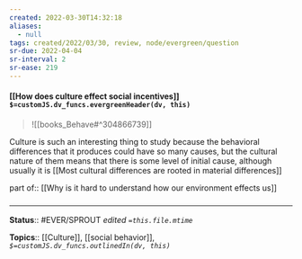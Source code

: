 ```yaml
---
created: 2022-03-30T14:32:18 
aliases:
  - null
tags: created/2022/03/30, review, node/evergreen/question
sr-due: 2022-04-04
sr-interval: 2
sr-ease: 219
---
```


#### [[How does culture effect social incentives]] `$=customJS.dv_funcs.evergreenHeader(dv, this)`


> ![[books_Behave#^304866739]]

Culture is such an interesting thing to study because the behavioral differences that it produces could have so many causes, but the cultural nature of them means that there is some level of initial cause,
although usually it is [[Most cultural differences are rooted in material differences]]

part of:: [[Why is it hard to understand how our environment effects us]]
### <hr class="footnote"/>

**Status**:: #EVER/SPROUT
*edited `=this.file.mtime`*

**Topics**:: [[Culture]], [[social behavior]], 
*`$=customJS.dv_funcs.outlinedIn(dv, this)`*
